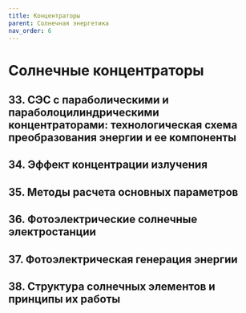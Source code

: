 ```yaml
---
title: Концентраторы
parent: Солнечная энергетика
nav_order: 6
---
```


# Солнечные концентраторы


## 33. СЭС с параболическими и параболоцилиндрическими концентраторами: технологическая схема преобразования энергии и ее компоненты


## 34. Эффект концентрации излучения


## 35. Методы расчета основных параметров


## 36. Фотоэлектрические солнечные электростанции


## 37. Фотоэлектрическая генерация энергии


## 38. Структура солнечных элементов и принципы их работы


